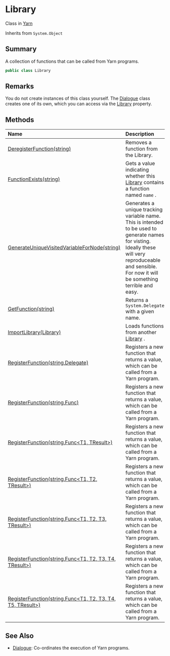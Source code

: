 # Library

Class in [Yarn](/docs/api/csharp/yarn.md)

Inherits from `System.Object`

## Summary


A collection of functions that can be called from Yarn programs.


```csharp
public class Library
```

## Remarks


You do not create instances of this class yourself. The  [Dialogue](yarn.dialogue.md)  class creates one of its own, which you can
access via the  [Library](yarn.dialogue.library.md)  property.


## Methods

|Name|Description|
|:---|:---|
|[DeregisterFunction(string)](/docs/api/csharp/yarn.library.deregisterfunction.md)|Removes a function from the Library.|
|[FunctionExists(string)](/docs/api/csharp/yarn.library.functionexists.md)|Gets a value indicating whether this  [Library](yarn.library.md)  contains a function named  `name` .|
|[GenerateUniqueVisitedVariableForNode(string)](/docs/api/csharp/yarn.library.generateuniquevisitedvariablefornode.md)|Generates a unique tracking variable name. This is intended to be used to generate names for visting. Ideally these will very reproduceable and sensible. For now it will be something terrible and easy.|
|[GetFunction(string)](/docs/api/csharp/yarn.library.getfunction.md)|Returns a  `System.Delegate`  with a given name.|
|[ImportLibrary(Library)](/docs/api/csharp/yarn.library.importlibrary.md)|Loads functions from another  [Library](yarn.library.md) .|
|[RegisterFunction(string,Delegate)](/docs/api/csharp/yarn.library.registerfunction-7.md)|Registers a new function that returns a value, which can be called from a Yarn program.|
|[RegisterFunction(string,Func<TResult>)](/docs/api/csharp/yarn.library.registerfunction-1.md)|Registers a new function that returns a value, which can be called from a Yarn program.|
|[RegisterFunction(string,Func<T1, TResult>)](/docs/api/csharp/yarn.library.registerfunction-2.md)|Registers a new function that returns a value, which can be called from a Yarn program.|
|[RegisterFunction(string,Func<T1, T2, TResult>)](/docs/api/csharp/yarn.library.registerfunction-3.md)|Registers a new function that returns a value, which can be called from a Yarn program.|
|[RegisterFunction(string,Func<T1, T2, T3, TResult>)](/docs/api/csharp/yarn.library.registerfunction-4.md)|Registers a new function that returns a value, which can be called from a Yarn program.|
|[RegisterFunction(string,Func<T1, T2, T3, T4, TResult>)](/docs/api/csharp/yarn.library.registerfunction-5.md)|Registers a new function that returns a value, which can be called from a Yarn program.|
|[RegisterFunction(string,Func<T1, T2, T3, T4, T5, TResult>)](/docs/api/csharp/yarn.library.registerfunction-6.md)|Registers a new function that returns a value, which can be called from a Yarn program.|

## See Also

* [Dialogue](/docs/api/csharp/yarn.dialogue.md): Co-ordinates the execution of Yarn programs.

